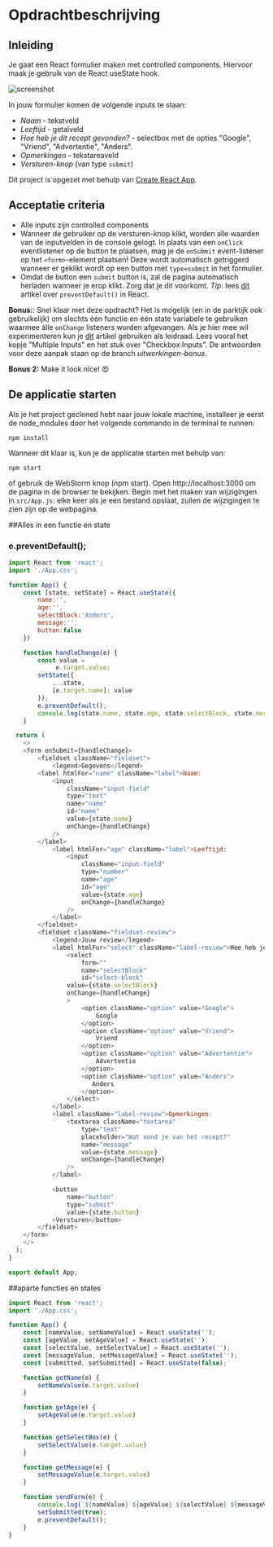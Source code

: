 # Opdrachtbeschrijving

## Inleiding
Je gaat een React formulier maken met controlled components. Hiervoor maak je gebruik van de React useState hook.

![screenshot](src/assets/screenshot.png)

In jouw formulier komen de volgende inputs te staan:
* _Naam_ - tekstveld
* _Leeftijd_ - getalveld
* _Hoe heb je dit recept gevonden?_ - selectbox met de opties "Google", "Vriend", "Advertentie", "Anders".
* _Opmerkingen_ - tekstareaveld
* _Versturen-knop_ (van type `submit`)

Dit project is opgezet met behulp van [Create React App](https://github.com/facebook/create-react-app).

## Acceptatie criteria
* Alle inputs zijn controlled components
* Wanneer de gebruiker op de versturen-knop klikt, worden alle waarden van de inputvelden in de console gelogt. 
In plaats van een `onClick` eventlistener op de button te plaatsen, mag je de `onSubmit` event-listener op het `<form>`-element plaatsen! 
Deze wordt automatisch getriggerd wanneer er geklikt wordt op een button met `type=submit` in het formulier. 
* Omdat de button een `submit` button is, zal de pagina automatisch herladen wanneer je erop klikt. Zorg dat je dit voorkomt. 
_Tip_: lees [dit](https://www.robinwieruch.de/react-preventdefault) artikel over `preventDefault()` in React.

**Bonus:**: Snel klaar met deze opdracht? Het is mogelijk (en in de parktijk ook gebruikelijk) om slechts één functie en één state variabele te 
gebruiken waarmee álle `onChange` listeners worden afgevangen. Als je hier mee wil experimenteren kun je [dit](https://www.pluralsight.com/guides/handling-multiple-inputs-with-single-onchange-handler-react) 
artikel gebruiken als leidraad. Lees vooral het kopje "Multiple Inputs" en het stuk over "Checkbox Inputs". De antwoorden voor deze aanpak staan op de branch _uitwerkingen-bonus_.

**Bonus 2:** Make it look nice! 😍

## De applicatie starten
Als je het project gecloned hebt naar jouw lokale machine, installeer je eerst de node_modules door het volgende commando in de terminal te runnen:

`npm install`

Wanneer dit klaar is, kun je de applicatie starten met behulp van:

`npm start`

of gebruik de WebStorm knop (npm start). Open http://localhost:3000 om de pagina in de browser te bekijken. Begin met het maken van wijzigingen in `src/App.js`: elke keer als je een bestand opslaat, zullen de wijzigingen te zien zijn op de webpagina.

##Alles in een functie en state
### e.preventDefault();
```javascript
import React from 'react';
import './App.css';

function App() {
    const [state, setState] = React.useState({
        name:'',
        age:'',
        selectBlock:'Anders',
        message:'',
        button:false
    })

    function handleChange(e) {
        const value =
             e.target.value;
        setState({
            ...state,
            [e.target.name]: value
        });
        e.preventDefault();
        console.log(state.name, state.age, state.selectBlock, state.message)
    }

  return (
    <>
    <form onSubmit={handleChange}>
        <fieldset className="fieldset">
            <legend>Gegevens</legend>
        <label htmlFor="name" className="label">Naam:
            <input
                className="input-field"
                type="text"
                name="name"
                id="name"
                value={state.name}
                onChange={handleChange}
            />
        </label>
            <label htmlFor="age" className="label">Leeftijd:
                <input
                    className="input-field"
                    type="number"
                    name="age"
                    id="age"
                    value={state.age}
                    onChange={handleChange}
                />
            </label>
        </fieldset>
        <fieldset className="fieldset-review">
            <legend>Jouw review</legend>
            <label htmlFor="select" className="label-review">Hoe heb je dit recept gevonden?
                <select
                    form=""
                    name="selectBlock"
                    id="select-block"
                value={state.selectBlock}
                onChange={handleChange}
                >
                    <option className="option" value="Google">
                        Google
                    </option>
                    <option className="option" value="Vriend">
                        Vriend
                    </option>
                    <option className="option" value="Advertentie">
                        Advertentie
                    </option>
                    <option className="option" value="Anders">
                       Anders
                    </option>
                </select>
            </label>
            <label className="label-review">Opmerkingen:
                <textarea className="textarea"
                    type="text"
                    placeholder="Wat vond je van het recept?"
                    name="message"
                    value={state.message}
                    onChange={handleChange}
                />
            </label>

            <button
                name="button"
                type="submit"
                value={state.button}
            >Versturen</button>
        </fieldset>
    </form>
    </>
  );
}

export default App;

```

##aparte functies en states
```javascript
import React from 'react';
import './App.css';

function App() {
    const [nameValue, setNameValue] = React.useState('');
    const [ageValue, setAgeValue] = React.useState('');
    const [selectValue, setSelectValue] = React.useState('');
    const [messageValue, setMessageValue] = React.useState('');
    const [submitted, setSubmitted] = React.useState(false);

    function getName(e) {
        setNameValue(e.target.value)
    }

    function getAge(e) {
        setAgeValue(e.target.value)
    }

    function getSelectBox(e) {
        setSelectValue(e.target.value)
    }

    function getMessage(e) {
        setMessageValue(e.target.value)
    }

    function sendForm(e) {
        console.log(`${nameValue} ${ageValue} ${selectValue} ${messageValue}`);
        setSubmitted(true);
        e.preventDefault();
    }
}

```

```javascript

```
